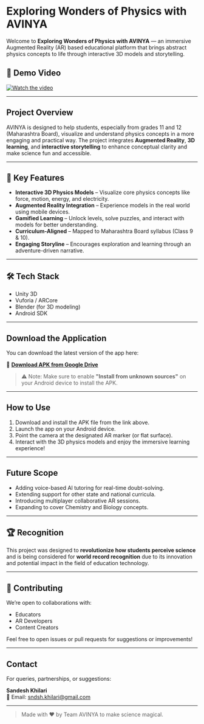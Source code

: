 #  Exploring Wonders of Physics with AVINYA

Welcome to **Exploring Wonders of Physics with AVINYA** — an immersive Augmented Reality (AR) based educational platform that brings abstract physics concepts to life through interactive 3D models and storytelling.

## 🎥 Demo Video

[![Watch the video](https://img.youtube.com/vi/1TIVgz43KaU/hqdefault.jpg)](https://youtu.be/1TIVgz43KaU)

---

##  Project Overview

AVINYA is designed to help students, especially from grades 11 and 12 (Maharashtra Board), visualize and understand physics concepts in a more engaging and practical way. The project integrates **Augmented Reality**, **3D learning**, and **interactive storytelling** to enhance conceptual clarity and make science fun and accessible.

---

## 🎯 Key Features

-  **Interactive 3D Physics Models** – Visualize core physics concepts like force, motion, energy, and electricity.
-  **Augmented Reality Integration** – Experience models in the real world using mobile devices.
-  **Gamified Learning** – Unlock levels, solve puzzles, and interact with models for better understanding.
-  **Curriculum-Aligned** – Mapped to Maharashtra Board syllabus (Class 9 & 10).
-  **Engaging Storyline** – Encourages exploration and learning through an adventure-driven narrative.

---

## 🛠️ Tech Stack

- Unity 3D
- Vuforia / ARCore
- Blender (for 3D modeling)
- Android SDK

---

##  Download the Application

You can download the latest version of the app here:

📎 **[Download APK from Google Drive](https://drive.google.com/drive/folders/1JuDKUdyR_CEWRhjydAa3wyDV9I8LQWyu?usp=sharing)**

> ⚠️ Note: Make sure to enable **"Install from unknown sources"** on your Android device to install the APK.

---

##  How to Use

1. Download and install the APK file from the link above.
2. Launch the app on your Android device.
3. Point the camera at the designated AR marker (or flat surface).
4. Interact with the 3D physics models and enjoy the immersive learning experience!

---

##  Future Scope

- Adding voice-based AI tutoring for real-time doubt-solving.
- Extending support for other state and national curricula.
- Introducing multiplayer collaborative AR sessions.
- Expanding to cover Chemistry and Biology concepts.

---

## 🏆 Recognition

This project was designed to **revolutionize how students perceive science** and is being considered for **world record recognition** due to its innovation and potential impact in the field of education technology.

---

## 🤝 Contributing

We’re open to collaborations with:
- Educators
- AR Developers
- Content Creators

Feel free to open issues or pull requests for suggestions or improvements!

---

##  Contact

For queries, partnerships, or suggestions:

**Sandesh Khilari**  
📧 Email: sndsh.khilari@gmail.com  

---

> Made with ❤️ by Team AVINYA to make science magical.
